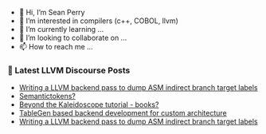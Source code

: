 - 👋 Hi, I’m Sean Perry
- 👀 I’m interested in compilers (c++, COBOL, llvm)
- 🌱 I’m currently learning ...
- 💞️ I’m looking to collaborate on ...
- 📫 How to reach me ...

<!---
s66perry/s66perry is a ✨ special ✨ repository because its `README.md` (this file) appears on your GitHub profile.
You can click the Preview link to take a look at your changes.
--->
### 📕 Latest LLVM Discourse Posts

<!-- DISCOURSE-LLVM:START -->
- [Writing a LLVM backend pass to dump ASM indirect branch target labels](https://discourse.llvm.org/t/writing-a-llvm-backend-pass-to-dump-asm-indirect-branch-target-labels/70570#post_2)
- [Semantictokens?](https://discourse.llvm.org/t/semantictokens/70574#post_1)
- [Beyond the Kaleidoscope tutorial - books?](https://discourse.llvm.org/t/beyond-the-kaleidoscope-tutorial-books/70571#post_1)
- [TableGen based backend development for custom architecture](https://discourse.llvm.org/t/tablegen-based-backend-development-for-custom-architecture/70488#post_7)
- [Writing a LLVM backend pass to dump ASM indirect branch target labels](https://discourse.llvm.org/t/writing-a-llvm-backend-pass-to-dump-asm-indirect-branch-target-labels/70570#post_1)
<!-- DISCOURSE-LLVM:END -->
